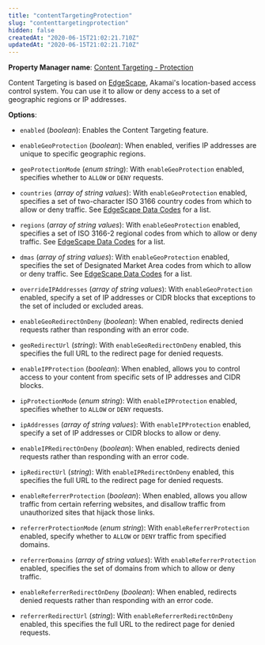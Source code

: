 ```yaml
---
title: "contentTargetingProtection"
slug: "contenttargetingprotection"
hidden: false
createdAt: "2020-06-15T21:02:21.710Z"
updatedAt: "2020-06-15T21:02:21.710Z"
---
```

__Property Manager name__: [Content Targeting - Protection](https://control.akamai.com/wh/CUSTOMER/AKAMAI/en-US/WEBHELP/property-manager/property-manager-help/csh_lookup.html?id=PM_5003)

Content Targeting is based on [EdgeScape](https://developer.akamai.com/edgescape), Akamai's location-based access control system.  You can use it to allow or deny access to a set of geographic regions or IP addresses.

__Options__:

<div class="option" markdown="1" id="contentTargetingProtection.enabled" >

- `enabled` (_boolean_): Enables the Content Targeting feature.

</div>

<div class="option" markdown="1" id="contentTargetingProtection.enableGeoProtection" >

- `enableGeoProtection` (_boolean_): When enabled, verifies IP addresses are unique to specific geographic regions.

</div>

<div class="option" markdown="1" id="contentTargetingProtection.geoProtectionMode" >

- `geoProtectionMode` (_enum string_): With `enableGeoProtection` enabled, specifies whether to `ALLOW` or `DENY` requests.

</div>

<div class="option" markdown="1" id="contentTargetingProtection.countries" >

- `countries` (_array of string values_): With `enableGeoProtection` enabled, specifies a set of two-character ISO 3166 country codes from which to allow or deny traffic. See [EdgeScape Data Codes](https://control.akamai.com/portal/content/akaServiceSupport/edgescape/shared/ES_datacodes.jsp) for a list.

</div>

<div class="option" markdown="1" id="contentTargetingProtection.regions" >

- `regions` (_array of string values_): With `enableGeoProtection` enabled, specifies a set of ISO 3166-2 regional codes from which to allow or deny traffic. See [EdgeScape Data Codes](https://control.akamai.com/portal/content/akaServiceSupport/edgescape/shared/ES_datacodes.jsp) for a list.

</div>

<div class="option" markdown="1" id="contentTargetingProtection.dmas" >

- `dmas` (_array of string values_): With `enableGeoProtection` enabled, specifies the set of Designated Market Area codes from which to allow or deny traffic.  See [EdgeScape Data Codes](https://control.akamai.com/portal/content/akaServiceSupport/edgescape/shared/ES_datacodes.jsp) for a list.

</div>

<div class="option" markdown="1" id="contentTargetingProtection.overrideIPAddresses" >

- `overrideIPAddresses` (_array of string values_): With `enableGeoProtection` enabled, specify a set of IP addresses or CIDR blocks that exceptions to the set of included or excluded areas.

</div>

<div class="option" markdown="1" id="contentTargetingProtection.enableGeoRedirectOnDeny" >

- `enableGeoRedirectOnDeny` (_boolean_): When enabled, redirects denied requests rather than responding with an error code.

</div>

<div class="option" markdown="1" id="contentTargetingProtection.geoRedirectUrl" >

- `geoRedirectUrl` (_string_): With `enableGeoRedirectOnDeny` enabled, this specifies the full URL to the redirect page for denied requests.

</div>

<div class="option" markdown="1" id="contentTargetingProtection.enableIPProtection" >

- `enableIPProtection` (_boolean_): When enabled, allows you to control access to your content from specific sets of IP addresses and CIDR blocks.

</div>

<div class="option" markdown="1" id="contentTargetingProtection.ipProtectionMode" >

- `ipProtectionMode` (_enum string_): With `enableIPProtection` enabled, specifies whether to `ALLOW` or `DENY` requests.

</div>

<div class="option" markdown="1" id="contentTargetingProtection.ipAddresses" >

- `ipAddresses` (_array of string values_): With `enableIPProtection` enabled, specify a set of IP addresses or CIDR blocks to allow or deny.

</div>

<div class="option" markdown="1" id="contentTargetingProtection.enableIPRedirectOnDeny" >

- `enableIPRedirectOnDeny` (_boolean_): When enabled, redirects denied requests rather than responding with an error code.

</div>

<div class="option" markdown="1" id="contentTargetingProtection.ipRedirectUrl" >

- `ipRedirectUrl` (_string_): With `enableIPRedirectOnDeny` enabled, this specifies the full URL to the redirect page for denied requests.

</div>

<div class="option" markdown="1" id="contentTargetingProtection.enableReferrerProtection" >

- `enableReferrerProtection` (_boolean_): When enabled, allows you allow traffic from certain referring websites, and disallow traffic from unauthorized sites that hijack those links.

</div>

<div class="option" markdown="1" id="contentTargetingProtection.referrerProtectionMode" >

- `referrerProtectionMode` (_enum string_): With `enableReferrerProtection` enabled, specify whether to `ALLOW` or `DENY` traffic from specified domains.

</div>

<div class="option" markdown="1" id="contentTargetingProtection.referrerDomains" >

- `referrerDomains` (_array of string values_): With `enableReferrerProtection` enabled, specifies the set of domains from which to allow or deny traffic.

</div>

<div class="option" markdown="1" id="contentTargetingProtection.enableReferrerRedirectOnDeny" >

- `enableReferrerRedirectOnDeny` (_boolean_): When enabled, redirects denied requests rather than responding with an error code.

</div>

<div class="option" markdown="1" id="contentTargetingProtection.referrerRedirectUrl" >

- `referrerRedirectUrl` (_string_): With `enableReferrerRedirectOnDeny` enabled, this specifies the full URL to the redirect page for denied requests.

</div>

</div>

<div class="feature" data-feature="corsSupport" markdown="1">
